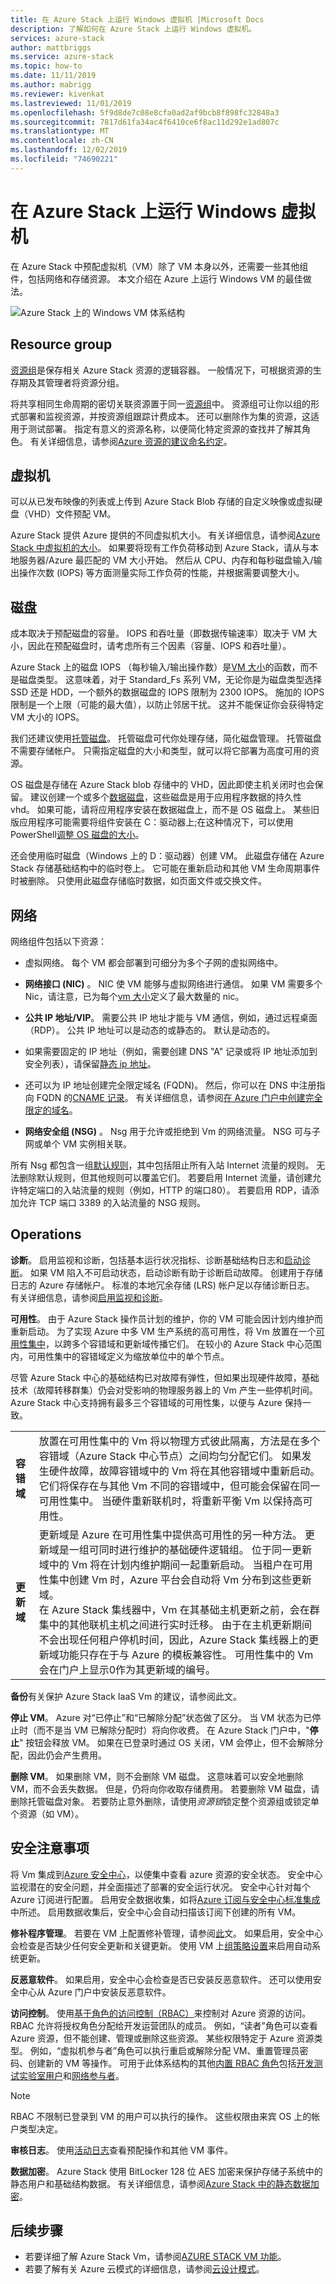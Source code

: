 ```yaml
---
title: 在 Azure Stack 上运行 Windows 虚拟机 |Microsoft Docs
description: 了解如何在 Azure Stack 上运行 Windows 虚拟机。
services: azure-stack
author: mattbriggs
ms.service: azure-stack
ms.topic: how-to
ms.date: 11/11/2019
ms.author: mabrigg
ms.reviewer: kivenkat
ms.lastreviewed: 11/01/2019
ms.openlocfilehash: 5f9d8de7c08e8cfa0ad2af9bcb8f898fc32848a3
ms.sourcegitcommit: 7817d61fa34ac4f6410ce6f8ac11d292e1ad807c
ms.translationtype: MT
ms.contentlocale: zh-CN
ms.lasthandoff: 12/02/2019
ms.locfileid: "74690221"
---
```

# <a name="run-a-windows-virtual-machine-on-azure-stack"></a>在 Azure Stack 上运行 Windows 虚拟机

在 Azure Stack 中预配虚拟机（VM）除了 VM 本身以外，还需要一些其他组件，包括网络和存储资源。 本文介绍在 Azure 上运行 Windows VM 的最佳做法。

![Azure Stack 上的 Windows VM 体系结构](./media/iaas-architecture-vm-windows/image1.png)

## <a name="resource-group"></a>Resource group

[资源组](https://docs.microsoft.com/azure/azure-resource-manager/resource-group-overview)是保存相关 Azure Stack 资源的逻辑容器。 一般情况下，可根据资源的生存期及其管理者将资源分组。

将共享相同生命周期的密切关联资源置于同一[资源组](https://docs.microsoft.com/azure/azure-resource-manager/resource-group-overview)中。 资源组可让你以组的形式部署和监视资源，并按资源组跟踪计费成本。 还可以删除作为集的资源，这适用于测试部署。 指定有意义的资源名称，以便简化特定资源的查找并了解其角色。 有关详细信息，请参阅[Azure 资源的建议命名约定](https://docs.microsoft.com/azure/architecture/best-practices/naming-conventions)。

## <a name="virtual-machine"></a>虚拟机

可以从已发布映像的列表或上传到 Azure Stack Blob 存储的自定义映像或虚拟硬盘（VHD）文件预配 VM。

Azure Stack 提供 Azure 提供的不同虚拟机大小。 有关详细信息，请参阅[Azure Stack 中虚拟机的大小](https://docs.microsoft.com/azure-stack/user/azure-stack-vm-sizes)。 如果要将现有工作负荷移动到 Azure Stack，请从与本地服务器/Azure 最匹配的 VM 大小开始。 然后从 CPU、内存和每秒磁盘输入/输出操作次数 (IOPS) 等方面测量实际工作负荷的性能，并根据需要调整大小。

## <a name="disks"></a>磁盘

成本取决于预配磁盘的容量。 IOPS 和吞吐量（即数据传输速率）取决于 VM 大小，因此在预配磁盘时，请考虑所有三个因素（容量、IOPS 和吞吐量）。

Azure Stack 上的磁盘 IOPS （每秒输入/输出操作数）是[VM 大小](https://docs.microsoft.com/azure-stack/user/azure-stack-vm-sizes)的函数，而不是磁盘类型。 这意味着，对于 Standard_Fs 系列 VM，无论你是为磁盘类型选择 SSD 还是 HDD，一个额外的数据磁盘的 IOPS 限制为 2300 IOPS。 施加的 IOPS 限制是一个上限（可能的最大值），以防止邻居干扰。 这并不能保证你会获得特定 VM 大小的 IOPS。

我们还建议使用[托管磁盘](https://docs.microsoft.com/azure-stack/user/azure-stack-managed-disk-considerations)。 托管磁盘可代你处理存储，简化磁盘管理。 托管磁盘不需要存储帐户。 只需指定磁盘的大小和类型，就可以将它部署为高度可用的资源。

OS 磁盘是存储在 Azure Stack blob 存储中的 VHD，因此即使主机关闭时也会保留。 建议创建一个或多个[数据磁盘](https://docs.microsoft.com/azure-stack/user/azure-stack-manage-vm-disks)，这些磁盘是用于应用程序数据的持久性 vhd。 如果可能，请将应用程序安装在数据磁盘上，而不是 OS 磁盘上。 某些旧版应用程序可能需要将组件安装在 C：驱动器上;在这种情况下，可以使用 PowerShell[调整 OS 磁盘的大小](https://docs.microsoft.com/azure/virtual-machines/virtual-machines-windows-expand-os-disk)。

还会使用临时磁盘（Windows 上的 D：驱动器）创建 VM。 此磁盘存储在 Azure Stack 存储基础结构中的临时卷上。 它可能在重新启动和其他 VM 生命周期事件时被删除。 只使用此磁盘存储临时数据，如页面文件或交换文件。

## <a name="network"></a>网络

网络组件包括以下资源：

-   虚拟网络。 每个 VM 都会部署到可细分为多个子网的虚拟网络中。

-   **网络接口 (NIC)** 。 NIC 使 VM 能够与虚拟网络进行通信。 如果 VM 需要多个 Nic，请注意，已为每个[vm 大小](https://docs.microsoft.com/azure-stack/user/azure-stack-vm-sizes)定义了最大数量的 nic。

-   **公共 IP 地址/VIP**。 需要公共 IP 地址才能与 VM 通信，例如，通过远程桌面（RDP）。 公共 IP 地址可以是动态的或静态的。 默认是动态的。

-   如果需要固定的 IP 地址（例如，需要创建 DNS "A" 记录或将 IP 地址添加到安全列表），请保留[静态 ip 地址](https://docs.microsoft.com/azure/virtual-network/virtual-networks-reserved-public-ip)。

-   还可以为 IP 地址创建完全限定域名 (FQDN)。 然后，你可以在 DNS 中注册指向 FQDN 的[CNAME 记录](https://en.wikipedia.org/wiki/CNAME_record)。 有关详细信息，请参阅[在 Azure 门户中创建完全限定的域名](https://docs.microsoft.com/azure/virtual-machines/virtual-machines-windows-portal-create-fqdn)。

-   **网络安全组 (NSG)** 。 Nsg 用于允许或拒绝到 Vm 的网络流量。 NSG 可与子网或单个 VM 实例相关联。

所有 Nsg 都包含一组[默认规则](https://docs.microsoft.com/azure/virtual-network/security-overview#default-security-rules)，其中包括阻止所有入站 Internet 流量的规则。 无法删除默认规则，但其他规则可以覆盖它们。 若要启用 Internet 流量，请创建允许特定端口的入站流量的规则（例如，HTTP 的端口80）。 若要启用 RDP，请添加允许 TCP 端口 3389 的入站流量的 NSG 规则。

## <a name="operations"></a>Operations

**诊断**。 启用监视和诊断，包括基本运行状况指标、诊断基础结构日志和[启动诊断](https://azure.microsoft.com/blog/boot-diagnostics-for-virtual-machines-v2/)。 如果 VM 陷入不可启动状态，启动诊断有助于诊断启动故障。 创建用于存储日志的 Azure 存储帐户。 标准的本地冗余存储 (LRS) 帐户足以存储诊断日志。 有关详细信息，请参阅[启用监视和诊断](https://docs.microsoft.com/azure-stack/user/azure-stack-metrics-azure-data)。

**可用性**。 由于 Azure Stack 操作员计划的维护，你的 VM 可能会因计划内维护而重新启动。 为了实现 Azure 中多 VM 生产系统的高可用性，将 Vm 放置在一个[可用性集中](https://docs.microsoft.com/azure/virtual-machines/windows/manage-availability#configure-multiple-virtual-machines-in-an-availability-set-for-redundancy)，以跨多个容错域和更新域传播它们。 在较小的 Azure Stack 中心范围内，可用性集中的容错域定义为缩放单位中的单个节点。  

尽管 Azure Stack 中心的基础结构已对故障有弹性，但如果出现硬件故障，基础技术（故障转移群集）仍会对受影响的物理服务器上的 Vm 产生一些停机时间。 Azure Stack 中心支持拥有最多三个容错域的可用性集，以便与 Azure 保持一致。

|                   |             |
|-------------------|-------------|
| **容错域** | 放置在可用性集中的 Vm 将以物理方式彼此隔离，方法是在多个容错域（Azure Stack 中心节点）之间均匀分配它们。 如果发生硬件故障，故障容错域中的 Vm 将在其他容错域中重新启动。 它们将保存在与其他 Vm 不同的容错域中，但可能会保留在同一可用性集中。 当硬件重新联机时，将重新平衡 Vm 以保持高可用性。 |
| **更新域**| 更新域是 Azure 在可用性集中提供高可用性的另一种方法。 更新域是一组可同时进行维护的基础硬件逻辑组。 位于同一更新域中的 Vm 将在计划内维护期间一起重新启动。 当租户在可用性集中创建 Vm 时，Azure 平台会自动将 Vm 分布到这些更新域。 <br>在 Azure Stack 集线器中，Vm 在其基础主机更新之前，会在群集中的其他联机主机之间进行实时迁移。 由于在主机更新期间不会出现任何租户停机时间，因此，Azure Stack 集线器上的更新域功能只存在于与 Azure 的模板兼容性。 可用性集中的 Vm 会在门户上显示0作为其更新域的编号。 |

**备份**有关保护 Azure Stack IaaS Vm 的建议，请参阅此文。

**停止 VM**。 Azure 对“已停止”和“已解除分配”状态做了区分。 当 VM 状态为已停止时（而不是当 VM 已解除分配时）将向你收费。 在 Azure Stack 门户中，"**停止**" 按钮会释放 VM。 如果在已登录时通过 OS 关闭，VM 会停止，但不会解除分配，因此仍会产生费用。

**删除 VM**。 如果删除 VM，则不会删除 VM 磁盘。 这意味着可以安全地删除 VM，而不会丢失数据。 但是，仍将向你收取存储费用。 若要删除 VM 磁盘，请删除托管磁盘对象。 若要防止意外删除，请使用*资源锁*锁定整个资源组或锁定单个资源（如 VM）。

## <a name="security-considerations"></a>安全注意事项

将 Vm 集成到[Azure 安全中心](https://docs.microsoft.com/azure/security-center/quick-onboard-azure-stack)，以便集中查看 azure 资源的安全状态。 安全中心监视潜在的安全问题，并全面描述了部署的安全运行状况。 安全中心针对每个 Azure 订阅进行配置。 启用安全数据收集，如将[Azure 订阅与安全中心标准集成](https://docs.microsoft.com/azure/security-center/security-center-get-started)中所述。 启用数据收集后，安全中心会自动扫描该订阅下创建的所有 VM。

**修补程序管理**。 若要在 VM 上配置修补管理，请参阅[此](https://docs.microsoft.com/azure-stack/user/vm-update-management)文。 如果启用，安全中心会检查是否缺少任何安全更新和关键更新。 使用 VM 上[组策略设置](https://docs.microsoft.com/windows-server/administration/windows-server-update-services/deploy/4-configure-group-policy-settings-for-automatic-updates)来启用自动系统更新。

**反恶意软件**。 如果启用，安全中心会检查是否已安装反恶意软件。 还可以使用安全中心从 Azure 门户中安装反恶意软件。

**访问控制**。 使用[基于角色的访问控制（RBAC）](https://docs.microsoft.com/azure/active-directory/role-based-access-control-what-is)来控制对 Azure 资源的访问。 RBAC 允许将授权角色分配给开发运营团队的成员。 例如，“读者”角色可以查看 Azure 资源，但不能创建、管理或删除这些资源。 某些权限特定于 Azure 资源类型。 例如，“虚拟机参与者”角色可以执行重启或解除分配 VM、重置管理员密码、创建新的 VM 等操作。 可用于此体系结构的其他[内置 RBAC 角色](https://docs.microsoft.com/azure/active-directory/role-based-access-built-in-roles)包括[开发测试实验室用户](https://docs.microsoft.com/azure/active-directory/role-based-access-built-in-roles#devtest-labs-user)和[网络参与者](https://docs.microsoft.com/azure/active-directory/role-based-access-built-in-roles#network-contributor)。

> [!Note]  
> RBAC 不限制已登录到 VM 的用户可以执行的操作。 这些权限由来宾 OS 上的帐户类型决定。

**审核日志**。 使用[活动日志](https://docs.microsoft.com/azure-stack/user/azure-stack-metrics-azure-data?#activity-log)查看预配操作和其他 VM 事件。

**数据加密**。 Azure Stack 使用 BitLocker 128 位 AES 加密来保护存储子系统中的静态用户和基础结构数据。 有关详细信息，请参阅[Azure Stack 中的静态数据加密](https://docs.microsoft.com/azure-stack/operator/azure-stack-security-bitlocker)。


## <a name="next-steps"></a>后续步骤

- 若要详细了解 Azure Stack Vm，请参阅[AZURE STACK VM 功能](azure-stack-vm-considerations.md)。  
- 若要了解有关 Azure 云模式的详细信息，请参阅[云设计模式](https://docs.microsoft.com/azure/architecture/patterns)。

